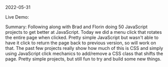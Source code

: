 2022-05-31

Live Demo:

Summary: Following along with Brad and Florin doing 50 JavaScript projects to get better at JavaScript. Today we did a menu click that rotates the entire page when clicked. Pretty simple JavaScript but wasn't able to have it click to return the page back to previous version, so will work on that. The past few projects really show how much of this is CSS and simply using JavaScript click mechanics to add/remove a CSS class that shifts the page. Pretty simple projects, but still fun to try and build some new things.
